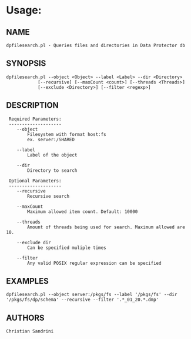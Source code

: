 Usage:
======

NAME
-----
    dpfilesearch.pl - Queries files and directories in Data Protector db

SYNOPSIS
--------
    dpfilesearch.pl --object <Object> --label <Label> --dir <Directory>
                [--recursive] [--maxCount <count>] [--threads <Threads>]
                [--exclude <Directory>] [--filter <regexp>]

DESCRIPTION
------------

     Required Parameters:
     --------------------
        --object
            Filesystem with format host:fs
            ex. server:/SHARED

        --label
            Label of the object

        --dir
            Directory to search

     Optional Parameters:
     --------------------
        --recursive
            Recursive search

        --maxCount
            Maximum allowed item count. Default: 10000

        --threads
            Amount of threads being used for search. Maximum allowed are 10.

        --exclude dir
            Can be specified muliple times

        --filter
            Any valid POSIX regular expression can be specified

EXAMPLES
---------

    dpfilesearch.pl --object server:/pkgs/fs --label '/pkgs/fs' --dir '/pkgs/fs/dp/schema' --recursive --filter '.*_01_20.*.dmp'

AUTHORS
--------

    Christian Sandrini
